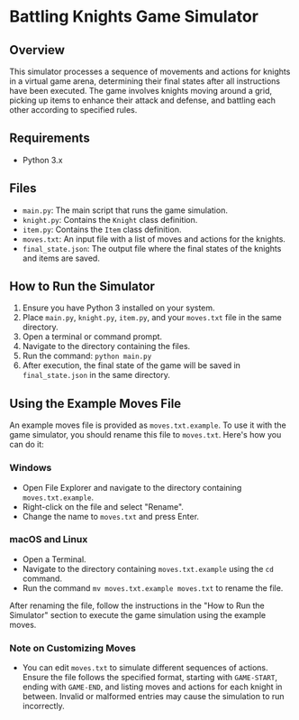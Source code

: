# Battling Knights Game Simulator

## Overview
This simulator processes a sequence of movements and actions for knights in a virtual game arena, determining their final states after all instructions have been executed. The game involves knights moving around a grid, picking up items to enhance their attack and defense, and battling each other according to specified rules.

## Requirements
- Python 3.x

## Files
- `main.py`: The main script that runs the game simulation.
- `knight.py`: Contains the `Knight` class definition.
- `item.py`: Contains the `Item` class definition.
- `moves.txt`: An input file with a list of moves and actions for the knights.
- `final_state.json`: The output file where the final states of the knights and items are saved.

## How to Run the Simulator
1. Ensure you have Python 3 installed on your system.
2. Place `main.py`, `knight.py`, `item.py`, and your `moves.txt` file in the same directory.
3. Open a terminal or command prompt.
4. Navigate to the directory containing the files.
5. Run the command: `python main.py`
6. After execution, the final state of the game will be saved in `final_state.json` in the same directory.

## Using the Example Moves File

An example moves file is provided as `moves.txt.example`. To use it with the game simulator, you should rename this file to `moves.txt`. Here's how you can do it:

### Windows
- Open File Explorer and navigate to the directory containing `moves.txt.example`.
- Right-click on the file and select "Rename".
- Change the name to `moves.txt` and press Enter.

### macOS and Linux
- Open a Terminal.
- Navigate to the directory containing `moves.txt.example` using the `cd` command.
- Run the command `mv moves.txt.example moves.txt` to rename the file.

After renaming the file, follow the instructions in the "How to Run the Simulator" section to execute the game simulation using the example moves.

### Note on Customizing Moves
- You can edit `moves.txt` to simulate different sequences of actions. Ensure the file follows the specified format, starting with `GAME-START`, ending with `GAME-END`, and listing moves and actions for each knight in between. Invalid or malformed entries may cause the simulation to run incorrectly.


